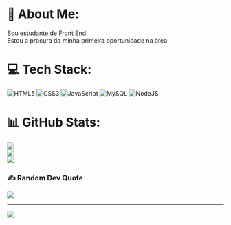 # 💫 About Me:
Sou estudante de Front End<br>Estou a procura da minha primeira oportunidade na área<br>


# 💻 Tech Stack:
![HTML5](https://img.shields.io/badge/html5-%23E34F26.svg?style=for-the-badge&logo=html5&logoColor=white) ![CSS3](https://img.shields.io/badge/css3-%231572B6.svg?style=for-the-badge&logo=css3&logoColor=white) ![JavaScript](https://img.shields.io/badge/javascript-%23323330.svg?style=for-the-badge&logo=javascript&logoColor=%23F7DF1E) ![MySQL](https://img.shields.io/badge/mysql-%2300000f.svg?style=for-the-badge&logo=mysql&logoColor=white) ![NodeJS](https://img.shields.io/badge/node.js-6DA55F?style=for-the-badge&logo=node.js&logoColor=white)
# 📊 GitHub Stats:
![](https://github-readme-stats.vercel.app/api?username=Bruno190199&theme=merko&hide_border=false&include_all_commits=false&count_private=false)<br/>
![](https://github-readme-streak-stats.herokuapp.com/?user=Bruno190199&theme=merko&hide_border=false)<br/>
![](https://github-readme-stats.vercel.app/api/top-langs/?username=Bruno190199&theme=merko&hide_border=false&include_all_commits=false&count_private=false&layout=compact)

### ✍️ Random Dev Quote
![](https://quotes-github-readme.vercel.app/api?type=horizontal&theme=radical)

---
[![](https://visitcount.itsvg.in/api?id=Bruno190199&icon=0&color=3)](https://visitcount.itsvg.in)

<!-- Proudly created with GPRM ( https://gprm.itsvg.in ) -->